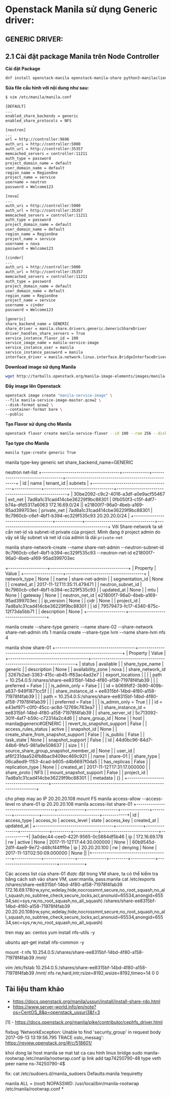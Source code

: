 # Openstack Manila sử dụng Generic driver:

## GENERIC DRIVER:


## 2.1 Cài đặt package Manila trên Node Controller
**Cài đặt Package**
```sh
dnf install openstack-manila openstack-manila-share python3-manilaclient
```
**Sửa file cấu hình với nội dung như sau:**
```sh
$ vim /etc/manila/manila.conf

[DEFAULT]
...
enabled_share_backends = generic
enabled_share_protocols = NFS

[neutron]
...
url = http://controller:9696
auth_uri = http://controller:5000
auth_url = http://controller:35357
memcached_servers = controller:11211
auth_type = password
project_domain_name = default
user_domain_name = default
region_name = RegionOne
project_name = service
username = neutron
password = Welcome123

[nova]
...
auth_uri = http://controller:5000
auth_url = http://controller:35357
memcached_servers = controller:11211
auth_type = password
project_domain_name = default
user_domain_name = default
region_name = RegionOne
project_name = service
username = nova
password = Welcome123

[cinder]
...
auth_uri = http://controller:5000
auth_url = http://controller:35357
memcached_servers = controller:11211
auth_type = password
project_domain_name = default
user_domain_name = default
region_name = RegionOne
project_name = service
username = cinder
password = Welcome123

[generic]
share_backend_name = GENERIC
share_driver = manila.share.drivers.generic.GenericShareDriver
driver_handles_share_servers = True
service_instance_flavor_id = 100
service_image_name = manila-service-image
service_instance_user = manila
service_instance_password = manila
interface_driver = manila.network.linux.interface.BridgeInterfaceDriver
```
**Download image sử dụng Manila**
```sh
wget http://tarballs.openstack.org/manila-image-elements/images/manila-service-image-master.qcow2
```
**Đẩy image lên Openstack**
```sh
openstack image create "manila-service-image" \
--file manila-service-image-master.qcow2 \
--disk-format qcow2 \
--container-format bare \
--public
```
**Tạo Flavor sử dụng cho Manila**
```sh
openstack flavor create manila-service-flavor --id 100 --ram 256 --disk 0 --vcpus 1
```
**Tạo type cho Manila**
```sh
manila type-create generic True
```

manila type-key generic set share_backend_name=GENERIC

neutron net-list
+--------------------------------------+-------------+----------------------------------+-----------------------------------------------------+
| id                                   | name        | tenant_id                        | subnets                                             |
+--------------------------------------+-------------+----------------------------------+-----------------------------------------------------+
| 30be2092-c9c2-4016-a3df-a0e9acf55467 | ext_net     | 7ad8a1c31cad414cbe36229f9bc88301 | 0fb050f3-c15f-4df7-b74a-dfd5317a6063 172.16.69.0/24 || e21800f7-96a0-4beb-a169-95ad399703ec | private_net | 7ad8a1c31cad414cbe36229f9bc88301 | 9c7960cb-c6ef-4bf1-b394-ec329f535c93 20.20.20.0/24  |
+--------------------------------------+-------------+----------------------------------+-----------------------------------------------------+
Với Share-network ta sẽ cần net-id và subnet-id private của project.
Mình đang ở project admin do vậy sẽ lấy subnet và net id của admin là dải `private-net`

manila share-network-create --name share-net-admin --neutron-subnet-id 9c7960cb-c6ef-4bf1-b394-ec329f535c93 --neutron-net-id e21800f7-96a0-4beb-a169-95ad399703ec

+-------------------+--------------------------------------+
| Property          | Value                                |
+-------------------+--------------------------------------+
| network_type      | None                                 |
| name              | share-net-admin                      |
| segmentation_id   | None                                 |
| created_at        | 2017-11-12T11:35:11.479471           |
| neutron_subnet_id | 9c7960cb-c6ef-4bf1-b394-ec329f535c93 |
| updated_at        | None                                 |
| mtu               | None                                 |
| gateway           | None                                 |
| neutron_net_id    | e21800f7-96a0-4beb-a169-95ad399703ec |
| ip_version        | None                                 |
| cidr              | None                                 |
| project_id        | 7ad8a1c31cad414cbe36229f9bc88301     |
| id                | 79579473-fc17-4340-875c-12f73da5bb71 |
| description       | None                                 |
+-------------------+--------------------------------------+

manila create --share-type generic --name share-02  --share-network share-net-admin  nfs 1
manila create --share-type lvm --name share-lvm nfs 4 


manila show share-01
+---------------------------------------+----------------------------------------------------------------------+
| Property                              | Value                                                                |
+---------------------------------------+----------------------------------------------------------------------+
| status                                | available                                                            |
| share_type_name                       | generic                                                              |
| description                           | None                                                                 |
| availability_zone                     | nova                                                                 |
| share_network_id                      | 3267b2ad-3363-415c-ab45-ff83ac4ad2e7                                 |
| export_locations                      |                                                                      |
|                                       | path = 10.254.0.5:/shares/share-ee8315bf-14bd-4f80-a158-71978f4fab39 |
|                                       | preferred = False                                                    |
|                                       | is_admin_only = False                                                |
|                                       | id = b069fdf2-3b90-409b-a837-949f1871cc5f                            |
|                                       | share_instance_id = ee8315bf-14bd-4f80-a158-71978f4fab39             |
|                                       | path = 10.254.0.5:/shares/share-ee8315bf-14bd-4f80-a158-71978f4fab39 |
|                                       | preferred = False                                                    |
|                                       | is_admin_only = True                                                 |
|                                       | id = e43ef971-c0f0-45cc-ac8d-12769c763ea7                            |
|                                       | share_instance_id = ee8315bf-14bd-4f80-a158-71978f4fab39             |
| share_server_id                       | 5c713092-301f-4af7-b59c-c72314a2c4d6                                 |
| share_group_id                        | None                                                                 |
| host                                  | manila@generic#GENERIC                                               |
| revert_to_snapshot_support            | False                                                                |
| access_rules_status                   | active                                                               |
| snapshot_id                           | None                                                                 |
| create_share_from_snapshot_support    | False                                                                |
| is_public                             | False                                                                |
| task_state                            | None                                                                 |
| snapshot_support                      | False                                                                |
| id                                    | 44d0bc96-84d7-44b6-9fe5-981a9e508637                                 |
| size                                  | 1                                                                    |
| source_share_group_snapshot_member_id | None                                                                 |
| user_id                               | af6f231daa524fb8bac9409ec469c921                                     |
| name                                  | share-01                                                             |
| share_type                            | 06ca8ed9-1153-4cad-b605-d4b6697f0da5                                 |
| has_replicas                          | False                                                                |
| replication_type                      | None                                                                 |
| created_at                            | 2017-11-12T17:31:17.000000                                           |
| share_proto                           | NFS                                                                  |
| mount_snapshot_support                | False                                                                |
| project_id                            | 7ad8a1c31cad414cbe36229f9bc88301                                     |
| metadata                              | {}                                                                   |
+---------------------------------------+----------------------------------------------------------------------+

cho phep may ao IP 20.20.20.108 mount FS
manila access-allow --access-level ro share-01 ip 20.20.20.108
manila access-list share-01
+--------------------------------------+-------------+---------------+--------------+---------+------------+----------------------------+------------+| id                                   | access_type | access_to     | access_level | state   | access_key | created_at                 | updated_at |
+--------------------------------------+-------------+---------------+--------------+---------+------------+----------------------------+------------+| 3a0dec44-cee0-422f-9565-0c5884df5b46 | ip          | 172.16.69.178 | rw           | active  | None       | 2017-11-12T17:44:30.000000 | None       |
| 60b9545d-2d1f-4ae9-9e72-d48cf44fff6e | ip          | 20.20.20.100  | rw           | denying | None       | 2017-11-13T02:50:09.000000 | None       || |+--------------------------------------+-------------+---------------+--------------+---------+------------+----------------------------+------------+



Các access list của share-01 được đặt trong VM share, ta có thể kiểm tra bằng cách ssh vào share VM, user:manila, pass:manila
cat /etc/exports 
/shares/share-ee8315bf-14bd-4f80-a158-71978f4fab39	172.16.69.178(rw,sync,wdelay,hide,nocrossmnt,secure,no_root_squash,no_all_squash,no_subtree_check,secure_locks,acl,anonuid=65534,anongid=65534,sec=sys,rw,no_root_squash,no_all_squash)
/shares/share-ee8315bf-14bd-4f80-a158-71978f4fab39	20.20.20.108(rw,sync,wdelay,hide,nocrossmnt,secure,no_root_squash,no_all_squash,no_subtree_check,secure_locks,acl,anonuid=65534,anongid=65534,sec=sys,rw,no_root_squash,no_all_squash)


tren may ao:
centos
yum install nfs-utils -y

ubuntu
apt-get install nfs-common -y

mount -t nfs 10.254.0.5:/shares/share-ee8315bf-14bd-4f80-a158-71978f4fab39 /mnt/

vim /etc/fstab
10.254.0.5:/shares/share-ee8315bf-14bd-4f80-a158-71978f4fab39 /mnt/ nfs rw,hard,intr,rsize=8192,wsize=8192,timeo=14 0 0

## Tài liệu tham khảo
- https://docs.openstack.org/manila/ussuri/install/install-share-rdo.html
- https://www.server-world.info/en/note?os=CentOS_8&p=openstack_ussuri3&f=3

[1] - https://docs.openstack.org/manila/pike/contributor/cephfs_driver.html

fixbug 'NetworkException: Unable to find 'security_group' in request body
2017-09-13 13:19:56.795 TRACE oslo_messag': https://review.openstack.org/#/c/518601/

khoi dong lai host manila se mat tat ca cau hinh linux bridge
sudo manila-rootwrap /etc/manila/rootwrap.conf ip link add tap74250790-48 type veth peer name ns-74250790-4$

fix: cat /etc/sudoers.d/manila_sudoers 
Defaults:manila !requiretty

manila ALL = (root) NOPASSWD: /usr/local/bin/manila-rootwrap /etc/manila/rootwrap.conf *
